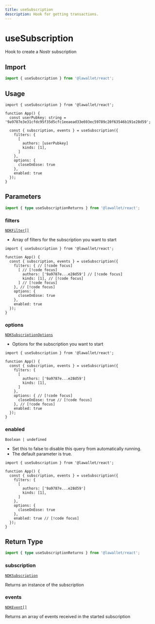 ```yaml
---
title: useSubscription
description: Hook for getting transactions.
---
```


# useSubscription

Hook to create a Nostr subscription

## Import

```ts
import { useSubscription } from '@lawallet/react';
```

## Usage

```tsx [index.tsx]
import { useSubscription } from '@lawallet/react';

function App() {
  const userPubkey: string = '9a9787e3e31cfdc95f35d5cfc1eeaead33e693ec59789c20f63546b191e28d59';

  const { subscription, events } = useSubscription({
    filters: {
      [
        authors: [userPubkey]
        kinds: [1],
      ]
    },
    options: {
      closeOnEose: true
    },
    enabled: true
  });
}
```

## Parameters

```ts
import { type useSubscriptionReturns } from '@lawallet/react';
```

### filters

[`NDKFilter[]`](/react/api/glossary/ndk#ndkfilter)

- Array of filters for the subscription you want to start

```tsx [index.tsx]
import { useSubscription } from '@lawallet/react';

function App() {
  const { subscription, events } = useSubscription({
    filters: { // [!code focus]
      [ // [!code focus]
        authors: ['9a9787e...e28d59'] // [!code focus]
        kinds: [1], // [!code focus]
      ] // [!code focus]
    }, // [!code focus]
    options: {
      closeOnEose: true
    },
    enabled: true
  });
}
```

### options

[`NDKSubscriptionOptions`](/react/api/glossary/ndk#ndksubscriptionoptions)

- Options for the subscription you want to start

```tsx [index.tsx]
import { useSubscription } from '@lawallet/react';

function App() {
  const { subscription, events } = useSubscription({
    filters: {
      [
        authors: ['9a9787e...e28d59']
        kinds: [1],
      ]
    },
    options: { // [!code focus]
      closeOnEose: true // [!code focus]
    }, // [!code focus]
    enabled: true
  });
}
```

### enabled

`Boolean | undefined`

- Set this to false to disable this query from automatically running.
- The default parameter is true.

```tsx [index.tsx]
import { useSubscription } from '@lawallet/react';

function App() {
  const { subscription, events } = useSubscription({
    filters: {
      [
        authors: ['9a9787e...e28d59']
        kinds: [1],
      ]
    },
    options: {
      closeOnEose: true
    },
    enabled: true // [!code focus]
  });
}
```

## Return Type

```ts
import { type useSubscriptionReturns } from '@lawallet/react';
```

### subscription

[`NDKSubscription`](/react/api/glossary/ndk#ndksubscription)

Returns an instance of the subscription

### events

[`NDKEvent[]`](/react/api/glossary/ndk#ndkevent)

Returns an array of events received in the started subscription
